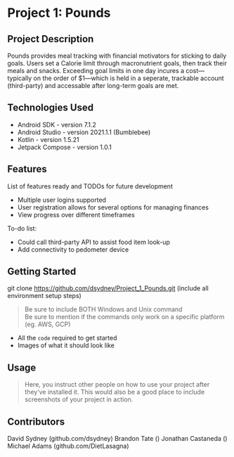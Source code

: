 # Project 1: Pounds

## Project Description

Pounds provides meal tracking with financial motivators for sticking to daily goals. Users set a Calorie limit through macronutrient goals, then track their meals and snacks. Exceeding goal limits in one day incures a cost—typically on the order of $1—which is held in a seperate, trackable account (third-party) and accessable after long-term goals are met.

## Technologies Used

* Android SDK - version 7.1.2
* Android Studio - version 2021.1.1 (Bumblebee)
* Kotlin - version 1.5.21
* Jetpack Compose - version 1.0.1

## Features

List of features ready and TODOs for future development
* Multiple user logins supported
* User registration allows for several options for managing finances
* View progress over different timeframes

To-do list:
* Could call third-party API to assist food item look-up
* Add connectivity to pedometer device

## Getting Started

git clone https://github.com/dsydney/Project_1_Pounds.git
(include all environment setup steps)

> Be sure to include BOTH Windows and Unix command  
> Be sure to mention if the commands only work on a specific platform (eg. AWS, GCP)

- All the `code` required to get started
- Images of what it should look like

## Usage

> Here, you instruct other people on how to use your project after they’ve installed it. This would also be a good place to include screenshots of your project in action.

## Contributors

David Sydney (github.com/dsydney)
Brandon Tate ()
Jonathan Castaneda ()
Michael Adams (github.com/DietLasagna)
